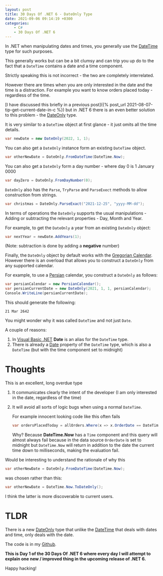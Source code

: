 ```yaml
---
layout: post
title: 30 Days Of .NET 6 - DateOnly Type
date: 2021-09-06 09:14:19 +0300
categories:
    - C#
    - 30 Days Of .NET 6
---
```

In .NET when manipulating dates and times, you generally use the [DateTime](https://docs.microsoft.com/en-us/dotnet/api/system.datetime?view=net-5.0) type for such purposes.

This generally works but can be a bit clumsy and can trip you up do to the fact that a `DateTime` contains a date and a time component.

Strictly speaking this is not incorrect - the two are completely interrelated.

However there are times when you are only interested in the date and the time is a distraction. For example you want to know orders placed today - regardless of the time.

[I have discussed this briefly in a previous post]({% post_url 2021-08-07-tip-get-current-date-in-c %}) but in .NET 6 there is an even better solution to this problem - the [DateOnly](https://docs.microsoft.com/en-us/dotnet/api/system.dateonly?view=net-6.0) type.

It is very similar to a `DateTime` object at first glance - it just omits all the time details.

```csharp
var newDate = new DateOnly(2022, 1, 1);
```

You can also get a `DateOnly` instance form an existing `DateTime` object.

```csharp
var otherNewDate = DateOnly.FromDateTime(DateTime.Now);
```

You can also get a `DateOnly` form a day number - where day 0 is 1 January 0000

```csharp
var dayZero = DateOnly.FromDayNumber(0);
```

`DateOnly` also has the `Parse`, `TryParse` and `ParseExect` methods to allow construction from strings.

```csharp
var christmas = DateOnly.ParseExact("2021-12-25", "yyyy-MM-dd");
```

In terms of operations the `DateOnly` supports the usual manipulations - Adding or subtracting the relevant properties - Day, Month and Year.

For example, to get the `DateOnly` a year from an existing `DateOnly` object:

```csharp
var nextYear = newDate.AddYears(1);
```
(Note: subtraction is done by adding a **negative** number)

Finally, the `DateOnly` object by default works with the [Gregorian Calendar](https://www.timeanddate.com/calendar/gregorian-calendar.html). However there is an overload that allows you to construct a `DateOnly` from any supported calendar.

For example, to use a [Persian](https://docs.microsoft.com/en-us/dotnet/api/system.globalization.persiancalendar?view=net-5.0) calendar, you construct a `DateOnly` as follows:

```csharp
var persianCalendar = new PersianCalendar();
var persianCurrentDate = new DateOnly(2021, 1, 1, persianCalendar);
Console.WriteLine(persianCurrentDate);
```

This should generate the following:

```plaintext
21 Mar 2642
```

You might wonder why it was called `DateTime` and not just `Date`.

A couple of reasons:
1. In [Visual Basic .NET](https://docs.microsoft.com/en-us/dotnet/visual-basic/) **Date** is an alias for the `DateTime` type.
2. There is already a [Date](https://docs.microsoft.com/en-us/dotnet/api/system.datetime.date?view=net-5.0#System_DateTime_Date) property of the `DateTime` type, which is also a `DateTime` (but with the time component set to midnight)

# Thoughts
This is an excellent, long overdue type

1. It communicates clearly the intent of the developer (I am only interested in the date, regardless of the time)

2. It will avoid all sorts of logic bugs when using a normal `DateTime`.

    For example innocent looking code like this often fails

    ```csharp
    var ordersPlacedToday = allOrders.Where(x => x.OrderDate == DateTime.Now)
    ```

    Why? Because **DateTime.Now** has a `Time` component and this query will almost always fail because in the data source `OrderDate` is set to midnight but `DateTime.Now` will return in addition to the date the current time down to milliseconds, making the evaluation fail.
    
Would be interesting to understand the rationale of why this

```csharp
var otherNewDate = DateOnly.FromDateTime(DateTime.Now);
```

was chosen rather than this:

```csharp
var otherNewDate = DateTime.Now.ToDateOnly();
```

I think the latter is more discoverable to current users.

# TLDR

There is a new [DateOnly](https://docs.microsoft.com/en-us/dotnet/api/system.dateonly?view=net-6.0) type that unlike the [DateTime](https://docs.microsoft.com/en-us/dotnet/api/system.datetime?view=net-6.0) that deals with dates and time, only deals with the date.

The code is in my [Github](https://github.com/conradakunga/BlogCode/tree/master/2021-09-06%20-%2030%20Days%20Of%20.NET%206%20-%20Day%201%20-%20DateTimeOnly).

**This is Day 1 of the 30 Days Of .NET 6 where every day I will attempt to explain one new / improved thing in the upcoming release of .NET 6.**
    
Happy hacking!